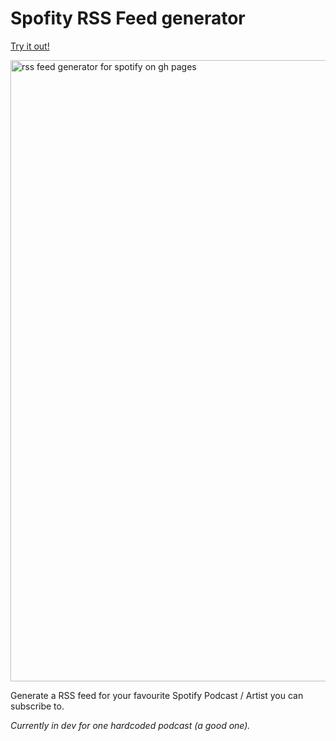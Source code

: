 # Spofity RSS Feed generator
[Try it out!](https://chiefyuhan.github.io/spotify-rss-feed-generator/
)

<img width="994" alt="rss feed generator for spotify on gh pages" src="https://github.com/user-attachments/assets/caa2fa41-d8bd-49e9-824b-d2fc65b1a3e7" />

Generate a RSS feed for your favourite Spotify Podcast / Artist you can subscribe to.

_Currently in dev for one hardcoded podcast (a good one)._
